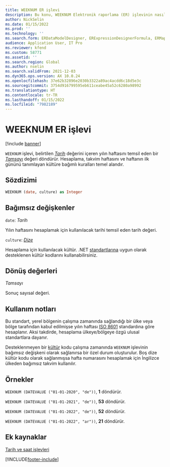 ```yaml
---
title: WEEKNUM ER işlevi
description: Bu konu, WEEKNUM Elektronik raporlama (ER) işlevinin nasıl kullanıldığı hakkında bilgi sağlar.
author: NickSelin
ms.date: 01/15/2022
ms.prod: ''
ms.technology: ''
ms.search.form: ERDataModelDesigner, ERExpressionDesignerFormula, ERMappedFormatDesigner, ERModelMappingDesigner
audience: Application User, IT Pro
ms.reviewer: kfend
ms.custom: 58771
ms.assetid: ''
ms.search.region: Global
ms.author: nselin
ms.search.validFrom: 2021-12-03
ms.dyn365.ops.version: AX 10.0.24
ms.openlocfilehash: 37e62b32896e2030b3322a89ac4acdd6c18d5e3c
ms.sourcegitcommit: 3754d916799595eb611ceabe45a52c6280a98992
ms.translationtype: HT
ms.contentlocale: tr-TR
ms.lasthandoff: 01/15/2022
ms.locfileid: "7982189"
---
```

# <a name="weeknum-er-function"></a>WEEKNUM ER işlevi

[!include [banner](../includes/banner.md)]

`WEEKNUM` işlevi, belirtilen *[Tarih](er-formula-supported-data-types-primitive.md#date)* değerini içeren yılın haftasını temsil eden bir *[Tamsayı](er-formula-supported-data-types-primitive.md#integer)* değeri döndürür. Hesaplama, takvim haftasını ve haftanın ilk gününü tanımlayan kültüre bağımlı kuralları temel alandır.

## <a name="syntax"></a>Sözdizimi

```vb
WEEKNUM (date, culture) as Integer
```

## <a name=""></a><a name="arguments">Bağımsız değişkenler</a>

`date`: *Tarih*

Yılın haftasını hesaplamak için kullanılacak tarihi temsil eden tarih değeri.

`culture`: *[Dize](er-formula-supported-data-types-primitive.md#string)*

Hesaplama için kullanılacak kültür. .NET [standartlarına](/dotnet/api/system.globalization.cultureinfo.getcultures?view=net-5.0) uygun olarak desteklenen kültür kodlarını kullanabilirsiniz.

## <a name="return-values"></a>Dönüş değerleri

*Tamsayı*

Sonuç sayısal değeri.

## <a name="usage-notes"></a>Kullanım notları

Bu standart, yerel bölgenin çalışma zamanında sağlandığı bir ülke veya bölge tarafından kabul edilmişse yılın haftası [ISO 8601](https://www.iso.org/iso-8601-date-and-time-format.html) standardına göre hesaplanır. Aksi takdirde, hesaplama ülkeye/bölgeye özgü ulusal standartlara dayanır.

Desteklenmeyen bir [kültür](#arguments) kodu çalışma zamanında `WEEKNUM` işlevinin bağımsız değişkeni olarak sağlanırsa bir özel durum oluşturulur. Boş dize kültür kodu olarak sağlanmışsa hafta numarasını hesaplamak için İngilizce ülkeden bağımsız takvim kullanılır.

## <a name="examples"></a>Örnekler

`WEEKNUM (DATEVALUE ("01-01-2020", "de"))`, **1** döndürür.

`WEEKNUM (DATEVALUE ("01-01-2021", "de"))`, **53** döndürür.

`WEEKNUM (DATEVALUE ("01-01-2022", "de"))`, **52** döndürür.

`WEEKNUM (DATEVALUE ("01-01-2022", "ar"))`, **21** döndürür.

## <a name="additional-resources"></a>Ek kaynaklar

[Tarih ve saat işlevleri](er-functions-category-datetime.md)

[!INCLUDE[footer-include](../../../includes/footer-banner.md)]
